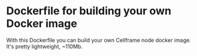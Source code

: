 # Dockerfile for building your own Docker image
With this Dockerfile you can build your own Cellframe node docker image. It's pretty lightweight, ~110Mb.
